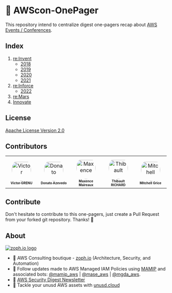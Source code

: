 # 📝 AWScon-OnePager

This repository intend to centralize digest one-pagers recap about [AWS Events / Conferences](https://aws.amazon.com/events/).

## Index

1. [re:Invent](https://reinvent.awsevents.com/)
   - [2018](reinvent/reinvent-2018.md)
   - [2019](reinvent/reinvent-2019.md)
   - [2020](reinvent/reinvent-2020.md)
   - [2021](reinvent/reinvent-2021.md)
2. [re:Inforce](https://reinforce.awsevents.com/)
   - [2022](reinforce/reinforce-2022.md)
3. [re:Mars](https://remars.amazonevents.com/)
4. [Innovate](https://aws.amazon.com/events/aws-innovate/)

## License

[Apache License Version 2.0](LICENSE)

## Contributors

<table>
<tr>
    <td align="center" style="word-wrap: break-word; width: 90.0; height: 90.0">
        <a href=https://github.com/z0ph>
            <img src=https://avatars.githubusercontent.com/u/20846187?v=4 width="60;"  style="border-radius:50%;align-items:center;justify-content:center;overflow:hidden;padding-top:10px" alt=Victor GRENU/>
            <br />
            <sub style="font-size:10px"><b>Victor GRENU</b></sub>
        </a>
    </td>
    <td align="center" style="word-wrap: break-word; width: 90.0; height: 90.0">
        <a href=https://github.com/donatoaz>
            <img src=https://avatars.githubusercontent.com/u/127527?v=4 width="60;"  style="border-radius:50%;align-items:center;justify-content:center;overflow:hidden;padding-top:10px" alt=Donato Azevedo/>
            <br />
            <sub style="font-size:10px"><b>Donato Azevedo</b></sub>
        </a>
    </td>
    <td align="center" style="word-wrap: break-word; width: 90.0; height: 90.0">
        <a href=https://github.com/flemzord>
            <img src=https://avatars.githubusercontent.com/u/1952914?v=4 width="60;"  style="border-radius:50%;align-items:center;justify-content:center;overflow:hidden;padding-top:10px" alt=Maxence Maireaux/>
            <br />
            <sub style="font-size:10px"><b>Maxence Maireaux</b></sub>
        </a>
    </td>
    <td align="center" style="word-wrap: break-word; width: 90.0; height: 90.0">
        <a href=https://github.com/t-richard>
            <img src=https://avatars.githubusercontent.com/u/22999032?v=4 width="60;"  style="border-radius:50%;align-items:center;justify-content:center;overflow:hidden;padding-top:10px" alt=Thibault RICHARD/>
            <br />
            <sub style="font-size:10px"><b>Thibault RICHARD</b></sub>
        </a>
    </td>
    <td align="center" style="word-wrap: break-word; width: 90.0; height: 90.0">
        <a href=https://github.com/gricey432>
            <img src=https://avatars.githubusercontent.com/u/1611345?v=4 width="60;"  style="border-radius:50%;align-items:center;justify-content:center;overflow:hidden;padding-top:10px" alt=Mitchell Grice/>
            <br />
            <sub style="font-size:10px"><b>Mitchell Grice</b></sub>
        </a>
    </td>
</tr>
</table>


## Contribute

Don't hesitate to contribute to this one-pagers, just create a Pull Request from your forked git repository. Thanks! 🤝

## About

[![zoph.io logo](https://zoph.io/img/logo-right.png)](https://zoph.io)

- :brain: AWS Consulting boutique - [zoph.io](https://zoph.io) (Architecture, Security, and Automation)
- :mag_right: Follow updates made to AWS Managed IAM Policies using [MAMIP](https://github.com/z0ph/MAMIP) and associated bots: [@mamip_aws](https://twitter.com/mamip_aws) | [@mase_aws](https://twitter.com/mase_aws) | [@mgda_aws](https://twitter.com/mgda_aws).
- :love_letter: [AWS Security Digest Newsletter](https://asd.zoph.io)
- :money_with_wings: Tackle your unusd AWS assets with [unusd.cloud](https://unusd.cloud)
